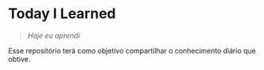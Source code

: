 # Today I Learned
> _Hoje eu aprendi_ <br>

Esse repositório terá como objetivo compartilhar o conhecimento diário que obtive.
